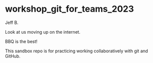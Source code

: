 # workshop_git_for_teams_2023

Jeff B.

Look at us moving up on the internet.

BBQ is the best!

This sandbox repo is for practicing working collaboratively with git and GitHub.
